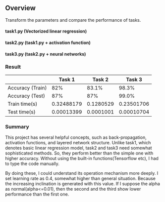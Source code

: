 ## Overview

Transform the parameters and compare the performance of tasks.

#### task1.py (Vectorized linear regression)


#### task2.py (task1.py + activation function)


#### task3.py (task2.py + neural networks)


### Result

|                  | Task 1     | Task 2    | Task 3     |
|------------------|------------|-----------|------------|
| Accuracy (Train) | 82%        | 83.1%     | 98.3%      |
| Accuracy (Test)  | 87%        | 87%       | 99.0%      |
| Train time(s)    | 0.32488179 | 0.1280529 | 0.23501706 |
| Test time(s)     | 0.00013399 | 0.0001001 | 0.00010704 |

### Summary

  This project has several helpful concepts, such as back-propagation, activation functions, and layered network structure. Unlike task1, which denotes basic linear regression model, task2 and task3 need somewhat sophisticated methods. So, they perform better than the simple one with higher accuracy. 
Without using the built-in functions(Tensorflow etc), I had to type the code manually. 

By doing these, I could understand its operation mechanism more deeply.
I set learning rate as 0.4, somewhat higher than general situation. Because the increasing inclination is generated with this value. If I suppose the alpha as normal(alpha<=0.01), then the second and the third show lower performance than the first one.
